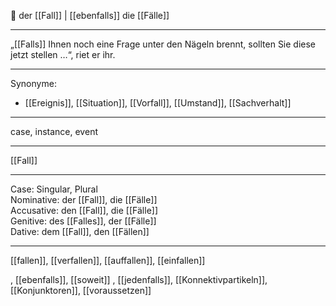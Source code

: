 🔴 der [[Fall]] | [[ebenfalls]]
die [[Fälle]]

---
„[[Falls]] Ihnen noch eine Frage unter den Nägeln brennt, sollten Sie diese jetzt stellen …“, riet er ihr. 


---
Synonyme:
- [[Ereignis]], [[Situation]], [[Vorfall]], [[Umstand]], [[Sachverhalt]]

---
case, instance, event

---
[[Fall]]

---
Case: Singular, Plural  
Nominative: der [[Fall]], die [[Fälle]]  
Accusative: den [[Fall]], die [[Fälle]]  
Genitive: des [[Falles]], der [[Fälle]]  
Dative: dem [[Fall]], den [[Fällen]] 

---
[[fallen]], [[verfallen]], [[auffallen]], [[einfallen]]

, [[ebenfalls]], [[soweit]]
, [[jedenfalls]], [[Konnektivpartikeln]], [[Konjunktoren]], [[voraussetzen]]